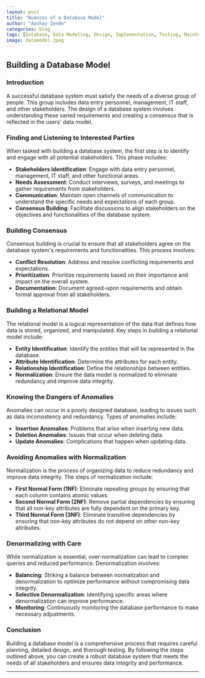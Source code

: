 ```yaml
---
layout: post
title: "Nuances of a Database Model"
author: "Aashay Zende"
categories: blog
tags: [Database, Data Modeling, Design, Implementation, Testing, Maintenance]
image: datamodel.jpeg
---
```


## Building a Database Model

### Introduction

A successful database system must satisfy the needs of a diverse group of people. This group includes data entry personnel, management, IT staff, and other stakeholders. The design of a database system involves understanding these varied requirements and creating a consensus that is reflected in the users' data model.

### Finding and Listening to Interested Parties

When tasked with building a database system, the first step is to identify and engage with all potential stakeholders. This phase includes:

- **Stakeholders Identification**: Engage with data entry personnel, management, IT staff, and other functional areas.
- **Needs Assessment**: Conduct interviews, surveys, and meetings to gather requirements from stakeholders.
- **Communication**: Maintain open channels of communication to understand the specific needs and expectations of each group.
- **Consensus Building**: Facilitate discussions to align stakeholders on the objectives and functionalities of the database system.

### Building Consensus

Consensus building is crucial to ensure that all stakeholders agree on the database system's requirements and functionalities. This process involves:

- **Conflict Resolution**: Address and resolve conflicting requirements and expectations.
- **Prioritization**: Prioritize requirements based on their importance and impact on the overall system.
- **Documentation**: Document agreed-upon requirements and obtain formal approval from all stakeholders.

### Building a Relational Model

The relational model is a logical representation of the data that defines how data is stored, organized, and manipulated. Key steps in building a relational model include:

- **Entity Identification**: Identify the entities that will be represented in the database.
- **Attribute Identification**: Determine the attributes for each entity.
- **Relationship Identification**: Define the relationships between entities.
- **Normalization**: Ensure the data model is normalized to eliminate redundancy and improve data integrity.

### Knowing the Dangers of Anomalies

Anomalies can occur in a poorly designed database, leading to issues such as data inconsistency and redundancy. Types of anomalies include:

- **Insertion Anomalies**: Problems that arise when inserting new data.
- **Deletion Anomalies**: Issues that occur when deleting data.
- **Update Anomalies**: Complications that happen when updating data.

### Avoiding Anomalies with Normalization

Normalization is the process of organizing data to reduce redundancy and improve data integrity. The steps of normalization include:

- **First Normal Form (1NF)**: Eliminate repeating groups by ensuring that each column contains atomic values.
- **Second Normal Form (2NF)**: Remove partial dependencies by ensuring that all non-key attributes are fully dependent on the primary key.
- **Third Normal Form (3NF)**: Eliminate transitive dependencies by ensuring that non-key attributes do not depend on other non-key attributes.

### Denormalizing with Care

While normalization is essential, over-normalization can lead to complex queries and reduced performance. Denormalization involves:

- **Balancing**: Striking a balance between normalization and denormalization to optimize performance without compromising data integrity.
- **Selective Denormalization**: Identifying specific areas where denormalization can improve performance.
- **Monitoring**: Continuously monitoring the database performance to make necessary adjustments.

### Conclusion

Building a database model is a comprehensive process that requires careful planning, detailed design, and thorough testing. By following the steps outlined above, you can create a robust database system that meets the needs of all stakeholders and ensures data integrity and performance.

---